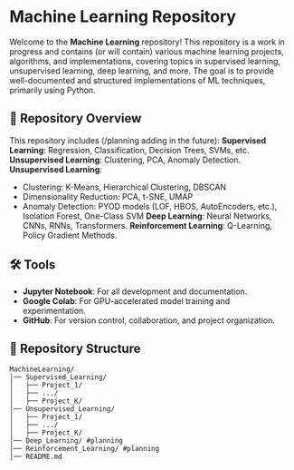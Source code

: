 # Machine Learning Repository

Welcome to the **Machine Learning** repository! This repository is a work in progress and contains (or will contain) various machine learning projects, algorithms, and implementations, covering topics in supervised learning, unsupervised learning, deep learning, and more. The goal is to provide well-documented and structured implementations of ML techniques, primarily using Python.

## 📌 Repository Overview
This repository includes (/planning adding in the future):
**Supervised Learning**: Regression, Classification, Decision Trees, SVMs, etc.
**Unsupervised Learning**: Clustering, PCA, Anomaly Detection.
**Unsupervised Learning**:
  - Clustering: K-Means, Hierarchical Clustering, DBSCAN  
  - Dimensionality Reduction: PCA, t-SNE, UMAP  
  - Anomaly Detection: PYOD models (LOF, HBOS, AutoEncoders, etc.), Isolation Forest, One-Class SVM
**Deep Learning**: Neural Networks, CNNs, RNNs, Transformers.
**Reinforcement Learning**: Q-Learning, Policy Gradient Methods.

## 🛠️ Tools
- **Jupyter Notebook**: For all development and documentation.
- **Google Colab**: For GPU-accelerated model training and experimentation.
- **GitHub**: For version control, collaboration, and project organization.

## 📂 Repository Structure
```
MachineLearning/
│── Supervised_Learning/
│   ├── Project_1/
│   ├── .../
│   ├── Project_K/
│── Unsupervised_Learning/
│   ├── Project_1/
│   ├── .../
│   ├── Project_K/
│── Deep_Learning/ #planning
│── Reinforcement_Learning/ #planning
│── README.md
```

